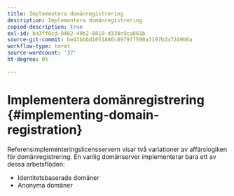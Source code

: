 ```yaml
---
title: Implementera domänregistrering
description: Implementera domänregistrering
copied-description: true
exl-id: ba3ff0cd-9462-49b2-8810-d334c9ca861b
source-git-commit: be43bbbd1051886c8979ff590a3197b2a7249b6a
workflow-type: tm+mt
source-wordcount: '37'
ht-degree: 0%

---
```


# Implementera domänregistrering {#implementing-domain-registration}

Referensimplementeringslicensservern visar två variationer av affärslogiken för domänregistrering. En vanlig domänserver implementerar bara ett av dessa arbetsflöden:

* Identitetsbaserade domäner
* Anonyma domäner
